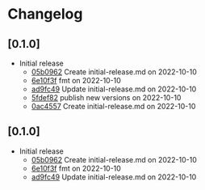 # Changelog

## \[0.1.0]

- Initial release
  - [05b0962](https://github.com/JonasKruckenberg/pisano/commit/05b09623d449d79c7967ee50b806b6db65a99693) Create initial-release.md on 2022-10-10
  - [6e10f3f](https://github.com/JonasKruckenberg/pisano/commit/6e10f3fefa67d10d8ddc15721280900445c5c1ba) fmt on 2022-10-10
  - [ad9fc49](https://github.com/JonasKruckenberg/pisano/commit/ad9fc495a7ed454bf8b3bf9207c28cae09e9a117) Update initial-release.md on 2022-10-10
  - [5fdef82](https://github.com/JonasKruckenberg/pisano/commit/5fdef827d5b8e69b6d9828c7d5b525003f7e5148) publish new versions on 2022-10-10
  - [0ac4557](https://github.com/JonasKruckenberg/pisano/commit/0ac4557b5609b0d4ac2cd25272b40d9c3ec9183b) Create initial-release.md on 2022-10-10

## \[0.1.0]

- Initial release
  - [05b0962](https://github.com/JonasKruckenberg/pisano/commit/05b09623d449d79c7967ee50b806b6db65a99693) Create initial-release.md on 2022-10-10
  - [6e10f3f](https://github.com/JonasKruckenberg/pisano/commit/6e10f3fefa67d10d8ddc15721280900445c5c1ba) fmt on 2022-10-10
  - [ad9fc49](https://github.com/JonasKruckenberg/pisano/commit/ad9fc495a7ed454bf8b3bf9207c28cae09e9a117) Update initial-release.md on 2022-10-10
